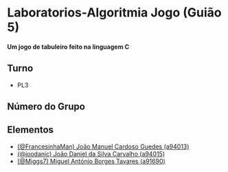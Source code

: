 # Laboratorios-Algoritmia Jogo (Guião 5)
#### Um jogo de tabuleiro feito na linguagem C 

## Turno
  * PL3
## Número do Grupo
## Elementos 
  * [(@FrancesinhaMan) João Manuel Cardoso Guedes (a94013)](https://github.com/FrancesinhaMan)
  * [(@joodanic) João Daniel da Silva Carvalho (a94015)](https://github.com/joodanic)
  * [(@Miggs7) Miguel António Borges Tavares (a91690)](https://github.com/Miggs7)


